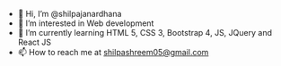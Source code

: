 - 👋 Hi, I’m @shilpajanardhana
- 👀 I’m interested in Web development
- 🌱 I’m currently learning HTML 5, CSS 3, Bootstrap 4, JS, JQuery and React JS
- 📫 How to reach me at shilpashreem05@gmail.com 

<!---
shilpajanardhana/shilpajanardhana is a ✨ special ✨ repository because its `README.md` (this file) appears on your GitHub profile.
You can click the Preview link to take a look at your changes.
--->
